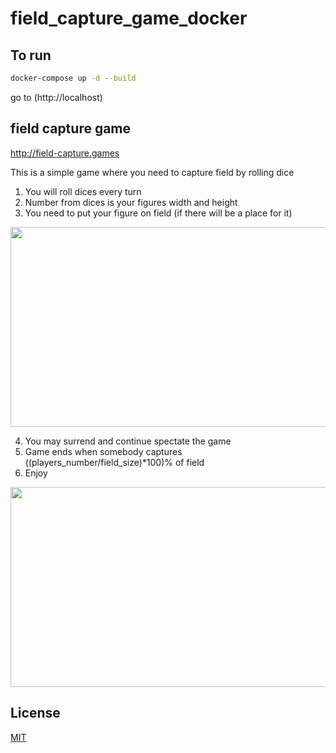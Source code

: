 # field_capture_game_docker

## To run

```bash
docker-compose up -d --build
```
go to (http://localhost)

## field capture game

http://field-capture.games

This is a simple game where you need to capture field by rolling dice
1. You will roll dices every turn
2. Number from dices is your figures width and height
3. You need to put your figure on field (if there will be a place for it)

<img src="https://media.giphy.com/media/W3kbNrmehVMgqLwQ23/giphy.gif" width="512" height="320" />

4. You may surrend and continue spectate the game
4. Game ends when somebody captures ((players_number/field_size)\*100)% of field
5. Enjoy

<img src="https://media.giphy.com/media/iJacKoCMkcltW6QZEf/giphy.gif" width="512" height="320" />

## License
[MIT](https://choosealicense.com/licenses/mit/)

